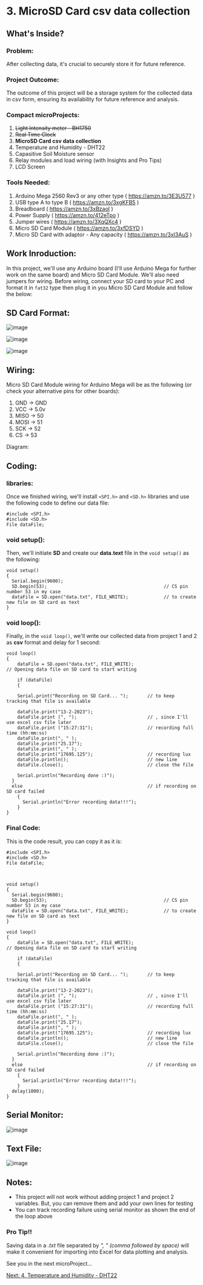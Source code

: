 # 3. MicroSD Card csv data collection

## What's Inside?
### Problem: 
After collecting data, it's crucial to securely store it for future reference.

### Project Outcome: 
The outcome of this project will be a storage system for the collected data in csv form, ensuring its availability for future reference and analysis.

### Compact microProjects: 
1. ~~Light Intensity meter - BH1750~~
2. ~~Real Time Clock~~
3. **MicroSD Card csv data collection**
4. Temperature and Humidity - DHT22
5. Capasitive Soil Moisture sensor
6. Relay modules and load wiring (with Insights and Pro Tips)
7. LCD Screen

### Tools Needed:
1.   Arduino Mega 2560 Rev3 or any other type ( https://amzn.to/3E3U577 )
2.   USB type A to type B ( https://amzn.to/3xgKFB5 )
3.   Breadboard ( https://amzn.to/3xBzaol )
4.   Power Supply ( https://amzn.to/412eTpo )
5.   Jumper wires ( https://amzn.to/3XqQXc4 )
6.   Micro SD Card Module ( https://amzn.to/3xfDSYD )
7.   Micro SD Card with adaptor - Any capacity ( https://amzn.to/3xl3AuS )


## Work Inroduction:
In this project, we'll use any Arduino board (I'll use Arduino Mega for further work on the same board) and Micro SD Card Module. We'll also need jumpers for wiring. 
Before wiring, connect your SD card to your PC and format it in ```fat32``` type then plug it in you Micro SD Card Module and follow the below: 

## SD Card Format: 

![image](https://user-images.githubusercontent.com/65976495/218712307-29a40c96-6f37-45c6-94bf-2118855744dc.png)



![image](https://user-images.githubusercontent.com/65976495/218712379-5f3cc0dd-1eb3-4935-9a7a-dac06ac2ccb1.png)



![image](https://user-images.githubusercontent.com/65976495/218718283-12e8b520-90e2-4335-9fb2-0e3bd9146b7e.png)



## Wiring:
Micro SD Card Module wiring for Arduino Mega will be as the following (or check your alternative pins for other boards): 
1. GND  -> GND
2. VCC  -> 5.0v
3. MISO -> 50
4. MOSI -> 51
5. SCK  -> 52
6. CS   -> 53

Diagram:

## Coding: 
### libraries:
Once we finished wiring, we'll install ```<SPI.h>``` and ```<SD.h>``` libraries and use the following code to define our data file: 
```
#include <SPI.h>
#include <SD.h>
File dataFile;
```
### void setup():
Then, we'll initiate **SD** and create our **data.text** file in the ```void setup()``` as the following: 
```
void setup()
{
  Serial.begin(9600);
  SD.begin(53);                                           // CS pin number 53 in my case
  dataFile = SD.open("data.txt", FILE_WRITE);             // to create new file on SD card as text
}
```
### void loop():
Finally, in the ```void loop()```, we'll write our collected data from project 1 and 2 as **csv** format and delay for 1 second: 
```
void loop() 
{  
    dataFile = SD.open("data.txt", FILE_WRITE);                         // Opening data file on SD card to start writing
   
    if (dataFile) 
    {
    
    Serial.print("Recording on SD Card... ");       // to keep tracking that file is available 
    
    dataFile.print("13-2-2023"); 
    dataFile.print (", ");                          // , since I'll use excel csv file later
    dataFile.print ("15:27:31");                    // recording full time (hh:mm:ss)
    dataFile.print(", " );
    dataFile.print("25.17");
    dataFile.print(", " );
    dataFile.print("17695.125");                    // recording lux
    dataFile.println();                             // new line
    dataFile.close();                               // close the file

    Serial.println("Recording done :)");
  }
  else                                              // if recording on SD card failed
    {
      Serial.println("Error recording data!!!");
    }
}
```


### Final Code: 
This is the code result, you can copy it as it is: 
```
#include <SPI.h>
#include <SD.h>
File dataFile;



void setup()
{
  Serial.begin(9600);
  SD.begin(53);                                           // CS pin number 53 in my case
  dataFile = SD.open("data.txt", FILE_WRITE);             // to create new file on SD card as text
}

void loop() 
{  
    dataFile = SD.open("data.txt", FILE_WRITE);                         // Opening data file on SD card to start writing
   
    if (dataFile) 
    {
    
    Serial.print("Recording on SD Card... ");       // to keep tracking that file is available 
    
    dataFile.print("13-2-2023"); 
    dataFile.print (", ");                          // , since I'll use excel csv file later
    dataFile.print ("15:27:31");                    // recording full time (hh:mm:ss)
    dataFile.print(", " );
    dataFile.print("25.17");
    dataFile.print(", " );
    dataFile.print("17695.125");                    // recording lux
    dataFile.println();                             // new line
    dataFile.close();                               // close the file

    Serial.println("Recording done :)");
  }
  else                                              // if recording on SD card failed
    {
      Serial.println("Error recording data!!!");
    }
  delay(1000);
}
```

## Serial Monitor: 


![image](https://user-images.githubusercontent.com/65976495/218719856-f4fee815-d000-4c1c-ad2f-d66a0900770e.png)




## Text File: 


![image](https://user-images.githubusercontent.com/65976495/218719976-b14dac5d-b7a6-434a-bfd0-dac9fdb81a3a.png)




## Notes:
- This project will not work without adding project 1 and project 2 variables. But, you can remove them and add your own lines for testing
- You can track recording failure using serial monitor as shown the end of the loop above 


### Pro Tip!!
Saving data in a *.txt* file separated by *", " (comma followed by space)* will make it convenient for importing into Excel for data plotting and analysis.



See you in the next microProject...

[Next: 4. Temperature and Humidity - DHT22](https://github.com/MustafaHelwa/hArduino/tree/main/Indoor_Home_Seedling_System/04_TempHumidity)



